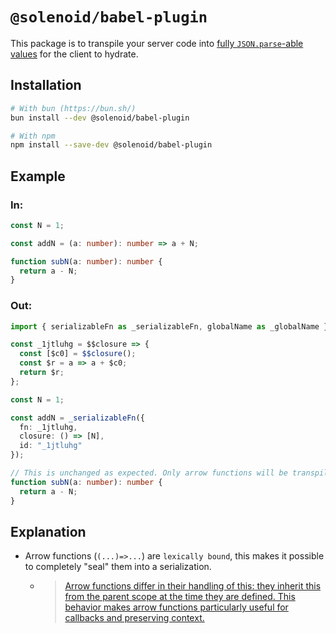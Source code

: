 # `@solenoid/babel-plugin`

This package is to transpile your server code into [fully `JSON.parse`-able values](https://github.com/nmn/solenoid/tree/main/packages/babel-plugin#solenoid-configs) for the client to hydrate.

## Installation

```zsh
# With bun (https://bun.sh/)
bun install --dev @solenoid/babel-plugin

# With npm
npm install --save-dev @solenoid/babel-plugin
```


## Example

### In:
```ts
const N = 1;

const addN = (a: number): number => a + N;

function subN(a: number): number {
  return a - N;
}
```

### Out:
```ts
import { serializableFn as _serializableFn, globalName as _globalName } from "@solenoid/server-runtime";

const _1jtluhg = $$closure => {
  const [$c0] = $$closure();
  const $r = a => a + $c0;
  return $r;
};

const N = 1;

const addN = _serializableFn({
  fn: _1jtluhg,
  closure: () => [N],
  id: "_1jtluhg"
});

// This is unchanged as expected. Only arrow functions will be transpiled as they are lexically bound.
function subN(a: number): number {
  return a - N;
}
```

## Explanation

- Arrow functions (`(...)=>...`) are `lexically bound`, this makes it possible to completely "seal" them into a serialization.
  - > [Arrow functions differ in their handling of this: they inherit this from the parent scope at the time they are defined. This behavior makes arrow functions particularly useful for callbacks and preserving context.](https://developer.mozilla.org/en-US/docs/Web/JavaScript/Reference/Operators/this#:~:text=Arrow%20functions%20differ%20in%20their%20handling%20of%20this%3A%20they%20inherit%20this%20from%20the%20parent%20scope%20at%20the%20time%20they%20are%20defined.%20This%20behavior%20makes%20arrow%20functions%20particularly%20useful%20for%20callbacks%20and%20preserving%20context.)
